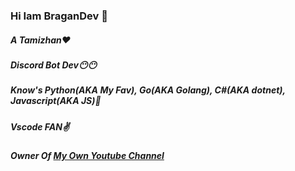 ### Hi Iam BraganDev 👋

##### A Tamizhan❤️
##### Discord Bot Dev😶😶
##### Know's Python(AKA My Fav), Go(AKA Golang), C#(AKA dotnet), Javascript(AKA JS)🏫
##### Vscode FAN✌️
##### Owner Of [My Own Youtube Channel](https://www.youtube.com/channel/UCmM2KG2nWh69pYY23gPMEEA)




